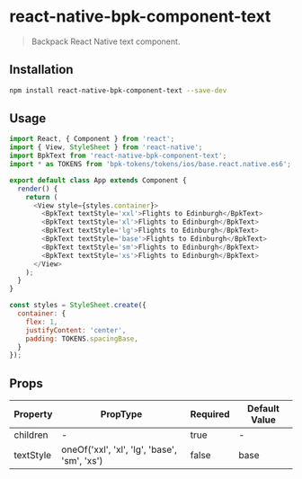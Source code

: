 # react-native-bpk-component-text

> Backpack React Native text component.

## Installation

```sh
npm install react-native-bpk-component-text --save-dev
```

## Usage

```js
import React, { Component } from 'react';
import { View, StyleSheet } from 'react-native';
import BpkText from 'react-native-bpk-component-text';
import * as TOKENS from 'bpk-tokens/tokens/ios/base.react.native.es6';

export default class App extends Component {
  render() {
    return (
      <View style={styles.container}>
        <BpkText textStyle='xxl'>Flights to Edinburgh</BpkText>
        <BpkText textStyle='xl'>Flights to Edinburgh</BpkText>
        <BpkText textStyle='lg'>Flights to Edinburgh</BpkText>
        <BpkText textStyle='base'>Flights to Edinburgh</BpkText>
        <BpkText textStyle='sm'>Flights to Edinburgh</BpkText>
        <BpkText textStyle='xs'>Flights to Edinburgh</BpkText>
      </View>
    );
  }
}

const styles = StyleSheet.create({
  container: {
    flex: 1,
    justifyContent: 'center',
    padding: TOKENS.spacingBase,
  }
});
```

## Props

| Property    | PropType                                     | Required | Default Value |
| ----------- | -------------------------------------------- | -------- | ------------- |
| children    | -                                            | true     | -             |
| textStyle   | oneOf('xxl', 'xl', 'lg', 'base', 'sm', 'xs') | false    | base          |
